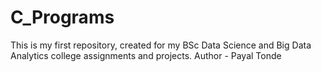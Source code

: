 # C_Programs
This is my first repository, created for my BSc Data Science and Big Data Analytics college assignments and projects.
Author - Payal Tonde

